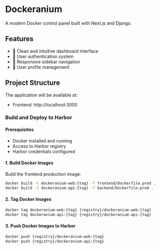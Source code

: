 # Dockeranium

A modern Docker control panel built with Next.js and Django.

## Features

- 🎯 Clean and intuitive dashboard interface
- 🔐 User authentication system
- 📱 Responsive sidebar navigation
- 👤 User profile management

## Project Structure

The application will be available at:
- Frontend: http://localhost:3000

### Build and Deploy to Harbor

#### Prerequisites
- Docker installed and running
- Access to Harbor registry
- Harbor credentials configured

#### 1. Build Docker Images

Build the frontend production image:

```bash
docker build -t dockeranium-web:{tag} -f frontend/Dockerfile.prod .
docker build -t dockeranium-api:{tag} -f backend/Dockerfile.prod .
```

#### 2. Tag Docker Images

```bash
docker tag dockeranium-web:{tag} {registry}/dockeranium-web:{tag}
docker tag dockeranium-api:{tag} {registry}/dockeranium-api:{tag}
```

#### 3. Push Docker Images to Harbor

```bash
docker push {registry}/dockeranium-web:{tag}
docker push {registry}/dockeranium-api:{tag}
```